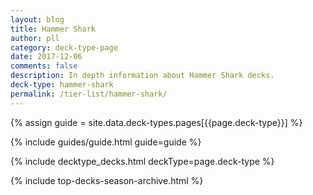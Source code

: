 ```yaml
---
layout: blog
title: Hammer Shark
author: pll
category: deck-type-page
date: 2017-12-06
comments: false
description: In depth information about Hammer Shark decks.
deck-type: hammer-shark
permalink: /tier-list/hammer-shark/ 
---
```


{% assign guide = site.data.deck-types.pages[{{page.deck-type}}] %}

{% include guides/guide.html guide=guide %}

{% include decktype_decks.html deckType=page.deck-type %}

{% include top-decks-season-archive.html %}
